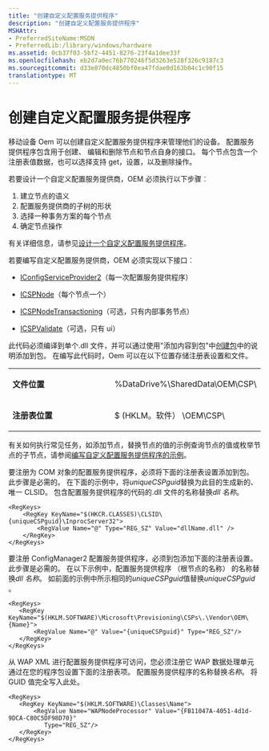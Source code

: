 ```yaml
---
title: "创建自定义配置服务提供程序"
description: "创建自定义配置服务提供程序"
MSHAttr:
- PreferredSiteName:MSDN
- PreferredLib:/library/windows/hardware
ms.assetid: 0cb37f03-5bf2-4451-8276-23f4a1dee33f
ms.openlocfilehash: eb2d7a0ec76b770246f5d3263e528f326c9187c3
ms.sourcegitcommit: d33e870dc4850bf0ea47fdae0d163b04c1c90f15
translationtype: MT
---
```

# <a name="create-a-custom-configuration-service-provider"></a>创建自定义配置服务提供程序

移动设备 Oem 可以创建自定义配置服务提供程序来管理他们的设备。 配置服务提供程序包含用于创建、 编辑和删除节点和节点自身的接口。 每个节点包含一个注册表值数据，也可以选择支持 get，设置，以及删除操作。

若要设计一个自定义配置服务提供商，OEM 必须执行以下步骤︰

1.  建立节点的语义
2.  配置服务提供商的子树的形状
3.  选择一种事务方案的每个节点
4.  确定节点操作

有关详细信息，请参见[设计一个自定义配置服务提供程序](design-a-custom-windows-csp.md)。

若要编写自定义配置服务提供商，OEM 必须实现以下接口︰

-   [IConfigServiceProvider2](iconfigserviceprovider2.md)（每一次配置服务提供程序）

-   [ICSPNode](icspnode.md)（每个节点一个）

-   [ICSPNodeTransactioning](icspnodetransactioning.md)（可选，只有内部事务节点）

-   [ICSPValidate](icspvalidate.md)（可选，只有 ui）

此代码必须编译到单个.dll 文件，并可以通过使用"添加内容到包"中[创建包](https://msdn.microsoft.com/en-us/library/windows/hardware/dn756642)中的说明添加到包。 在编写此代码时，Oem 可以在以下位置存储注册表设置和文件。

<table>
<colgroup>
<col width="50%" />
<col width="50%" />
</colgroup>
<tbody>
<tr class="odd">
<td><p><strong>文件位置</strong></p></td>
<td><p>%DataDrive%\SharedData\OEM\CSP\</p></td>
</tr>
<tr class="even">
<td><p><strong>注册表位置</strong></p></td>
<td><p>$ (HKLM。软件） \OEM\CSP\</p></td>
</tr>
</tbody>
</table>


有关如何执行常见任务，如添加节点，替换节点的值的示例查询节点的值或枚举节点的子节点，请参阅[编写自定义配置服务提供程序的示例](samples-for-writing-a-custom-configuration-service-provider.md)。

要注册为 COM 对象的配置服务提供程序，必须将下面的注册表设置添加到包。 此步骤是必需的。 在下面的示例中，将*uniqueCSPguid*替换为此目的生成新的、 唯一 CLSID。 包含配置服务提供程序的代码的.dll 文件的名称替换*dll 名称*。

``` syntax
<RegKeys>
    <RegKey KeyName="$(HKCR.CLASSES)\CLSID\{uniqueCSPguid}\InprocServer32">
        <RegValue Name="@" Type="REG_SZ" Value="dllName.dll" />
    </RegKey>
</RegKeys>
```

要注册 ConfigManager2 配置服务提供程序，必须到包添加下面的注册表设置。 此步骤是必需的。 在以下示例中，配置服务提供程序 （根节点的名称） 的名称替换*dll 名称*。 如前面的示例中所示相同的*uniqueCSPguid*值替换*uniqueCSPguid* 。

``` syntax
<RegKeys>
   <RegKey KeyName="$(HKLM.SOFTWARE)\Microsoft\Provisioning\CSPs\.\Vendor\OEM\{Name}">
       <RegValue Name="@" Value="{uniqueCSPguid}" Type="REG_SZ"/>
   </RegKey>
</RegKeys>
```

从 WAP XML 进行配置服务提供程序可访问，您必须注册它 WAP 数据处理单元通过在您的程序包设置下面的注册表项。 配置服务提供程序的名称替换*名称*。 将 GUID 值完全写入此处。

``` syntax
<RegKeys>
   <RegKey KeyName="$(HKLM.SOFTWARE)\Classes\Name">
       <RegValue Name="WAPNodeProcessor" Value="{FB11047A-4051-4d1d-9DCA-C80C5DF98D70}" 
          Type="REG_SZ"/>
   </RegKey>
</RegKeys>
```

 







